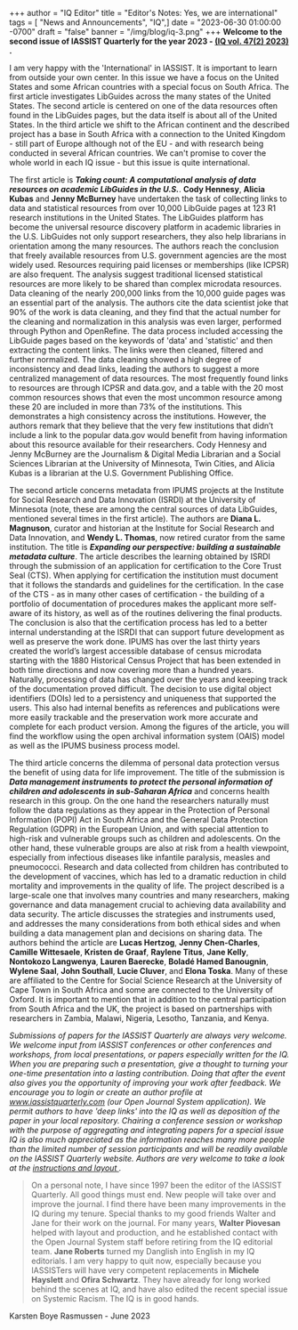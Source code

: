 +++
author = "IQ Editor"
title = "Editor's Notes: Yes, we are international"
tags = [ "News and Announcements", "IQ",]
date = "2023-06-30 01:00:00 -0700"
draft = "false"
banner = "/img/blog/iq-3.png"
+++
**Welcome to the second issue of IASSIST Quarterly for the year 2023 - [(IQ vol. 47(2) 2023) <i class="fas fa-external-link-alt"></i>](https://www.iassistquarterly.com/index.php/iassist/issue/view/154).**

I am very happy with the 'International' in IASSIST. It is important to learn from outside your own center. In this issue we have a focus on the United States and some African countries with a special focus on South Africa. The first article investigates LibGuides across the many states of the United States. The second article is centered on one of the data resources often found in the LibGuides pages, but the data itself is about all of the United States. In the third article we shift to the African continent and the described project has a base in South Africa with a connection to the United Kingdom - still part of Europe although not of the EU - and with research being conducted in several African countries. We can't promise to cover the whole world in each IQ issue - but this issue is quite international.

The first article is ***Taking count: A computational analysis of data resources on academic LibGuides in the U.S.***. **Cody Hennesy**, **Alicia Kubas** and **Jenny McBurney** have undertaken the task of collecting links to data and statistical resources from over 10,000 LibGuide pages at 123 R1 research institutions in the United States. The LibGuides platform has become the universal resource discovery platform in academic libraries in the U.S. LibGuides not only support researchers, they also help librarians in orientation among the many resources. The authors reach the conclusion that freely available resources from U.S. government agencies are the most widely used. Resources requiring paid licenses or memberships (like ICPSR) are also frequent. The analysis suggest traditional licensed statistical resources are more likely to be shared than complex microdata resources. Data cleaning of the nearly 200,000 links from the 10,000 guide pages was an essential part of the analysis. The authors cite the data scientist joke that 90% of the work is data cleaning, and they find that the actual number for the cleaning and normalization in this analysis was even larger, performed through Python and OpenRefine. The data process included accessing the LibGuide pages based on the keywords of 'data' and 'statistic' and then extracting the content links. The links were then cleaned, filtered and further normalized. The data cleaning showed a high degree of inconsistency and dead links, leading the authors to suggest a more centralized management of data resources. The most frequently found links to resources are through ICPSR and data.gov, and a table with the 20 most common resources shows that even the most uncommon resource among these 20 are included in more than 73% of the institutions. This demonstrates a high consistency across the institutions. However, the authors remark that they believe that the very few institutions that didn’t include a link to the popular data.gov would benefit from having information about this resource available for their researchers. Cody Hennesy and Jenny McBurney are the Journalism & Digital Media Librarian and a Social Sciences Librarian at the University of Minnesota, Twin Cities, and Alicia Kubas is a librarian at the U.S. Government Publishing Office.

 The second article concerns metadata from IPUMS projects at the Institute for Social Research and Data Innovation (ISRDI) at the University of Minnesota (note, these are among the central sources of data LibGuides, mentioned several times in the first article). The authors are **Diana L. Magnuson**, curator and historian at the Institute for Social Research and Data Innovation, and **Wendy L. Thomas**, now retired curator from the same institution. The title is ***Expanding our perspective: building a sustainable metadata culture***. The article describes the learning obtained by ISRDI through the submission of an application for certification to the Core Trust Seal (CTS). When applying for certification the institution must document that it follows the standards and guidelines for the certification. In the case of the CTS - as in many other cases of certification - the building of a portfolio of documentation of procedures makes the applicant more self-aware of its history, as well as of the routines delivering the final products. The conclusion is also that the certification process has led to a better internal understanding at the ISRDI that can support future development as well as preserve the work done. IPUMS has over the last thirty years created the world’s largest accessible database of census microdata starting with the 1880 Historical Census Project that has been extended in both time directions and now covering more than a hundred years. Naturally, processing of data has changed over the years and keeping track of the documentation proved difficult. The decision to use digital object identifiers (DOIs) led to a persistency and uniqueness that supported the users. This also had internal benefits as references and publications were more easily trackable and the preservation work more accurate and complete for each product version. Among the figures of the article, you will find the workflow using the open archival information system (OAIS) model as well as the IPUMS business process model.

 The third article concerns the dilemma of personal data protection versus the benefit of using data for life improvement. The title of the submission is ***Data management instruments to protect the personal information of children and adolescents in sub-Saharan Africa*** and concerns health research in this group. On the one hand the researchers naturally must follow the data regulations as they appear in the Protection of Personal Information (POPI) Act in South Africa and the General Data Protection Regulation (GDPR) in the European Union, and with special attention to high-risk and vulnerable groups such as children and adolescents. On the other hand, these vulnerable groups are also at risk from a health viewpoint, especially from infectious diseases like infantile paralysis, measles and pneumococci. Research and data collected from children has contributed to the development of vaccines, which has led to a dramatic reduction in child mortality and improvements in the quality of life. The project described is a large-scale one that involves many countries and many researchers, making governance and data management crucial to achieving data availability and data security. The article discusses the strategies and instruments used, and addresses the many considerations from both ethical sides and when building a data management plan and decisions on sharing data. The authors behind the article are **Lucas Hertzog**, **Jenny Chen-Charles**, **Camille Wittesaele**, **Kristen de Graaf**, **Raylene Titus**, **Jane Kelly**, **Nontokozo Langwenya**, **Lauren Baerecke**, **Boladé Hamed Banougnin**, **Wylene Saal**, **John Southall**, **Lucie Cluver**, and **Elona Toska**. Many of these are affiliated to the Centre for Social Science Research at the University of Cape Town in South Africa and some are connected to the University of Oxford. It is important to mention that in addition to the central participation from South Africa and the UK, the project is based on partnerships with researchers in Zambia, Malawi, Nigeria, Lesotho, Tanzania, and Kenya.

*Submissions of papers for the IASSIST Quarterly are always very welcome. We welcome input from IASSIST conferences or other conferences and workshops, from local presentations, or papers especially written for the IQ. When you are preparing such a presentation, give a thought to turning your one-time presentation into a lasting contribution. Doing that after the event also gives you the opportunity of improving your work after feedback. We encourage you to login or create an author profile at www.iassistquarterly.com (our Open Journal System application). We permit authors to have 'deep links' into the IQ as well as deposition of the paper in your local repository. Chairing a conference session or workshop with the purpose of aggregating and integrating papers for a special issue IQ is also much appreciated as the information reaches many more people than the limited number of session participants and will be readily available on the IASSIST Quarterly website. Authors are very welcome to take a look at the [instructions and layout <i class="fas fa-external-link-alt"></i>](https://www.iassistquarterly.com/index.php/iassist/about/submissions).*

> On a personal note, I have since 1997 been the editor of the IASSIST Quarterly. All good things must end. New people will take over and improve the journal. I find there have been many improvements in the IQ during my tenure.  Special thanks to my good friends Walter and Jane for their work on the journal. For many years, **Walter Piovesan** helped with layout and production, and he established contact with the Open Journal System staff before retiring from the IQ editorial team. **Jane Roberts** turned my Danglish into English in my IQ editorials. I am very happy to quit now, especially because you IASSISTers will have very competent replacements in **Michele Hayslett** and **Ofira Schwartz**. They have already for long worked behind the scenes at IQ, and have also edited the recent special issue on Systemic Racism. The IQ is in good hands.

Karsten Boye Rasmussen - June 2023